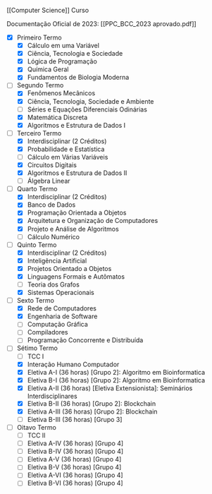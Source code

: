 [[Computer Science]] Curso

Documentação Oficial de 2023: [[PPC_BCC_2023 aprovado.pdf]]

- [x] Primeiro Termo
	- [x] Cálculo em uma Variável
	- [x] Ciência, Tecnologia e Sociedade
	- [x] Lógica de Programação
	- [x] Química Geral
	- [x] Fundamentos de Biologia Moderna
- [ ] Segundo Termo
	- [x] Fenômenos Mecânicos
	- [x] Ciência, Tecnologia, Sociedade e Ambiente
	- [ ] Séries e Equações Diferenciais Odinárias
	- [x] Matemática Discreta
	- [x] Algoritmos e Estrutura de Dados I
- [ ] Terceiro Termo
	- [x] Interdisciplinar (2 Créditos)
	- [x] Probabilidade e Estatística
	- [ ] Cálculo em Várias Variáveis
	- [x] Circuitos Digitais
	- [x] Algoritmos e Estrutura de Dados II
	- [ ] Álgebra Linear
- [ ] Quarto Termo
	- [x] Interdisciplinar (2 Créditos)
	- [x] Banco de Dados
	- [x] Programação Orientada a Objetos
	- [x] Arquitetura e Organização de Computadores
	- [x] Projeto e Análise de Algoritmos
	- [ ] Cálculo Numérico
- [ ] Quinto Termo
	- [x] Interdisciplinar (2 Créditos)
	- [x] Inteligẽncia Artificial
	- [x] Projetos Orientado a Objetos
	- [x] Linguagens Formais e Autômatos
	- [ ] Teoria dos Grafos
	- [x] Sistemas Operacionais
- [ ] Sexto Termo
	- [x] Rede de Computadores
	- [x] Engenharia de Software
	- [ ] Computação Gráfica
	- [ ] Compiladores
	- [ ] Programação Concorrente e Distribuída
- [ ] Sétimo Termo
	- [ ] TCC I
	- [x] Interação Humano Computador
	- [x] Eletiva A-I (36 horas) [Grupo 2]: Algoritmo em Bioinformatica
	- [x] Eletiva B-I (36 horas) [Grupo 2]: Algoritmo em Bioinformatica
	- [x] Eletiva A-II (36 horas) [Eletiva Extensionista]: Seminários Interdisciplinares
	- [x] Eletiva B-II (36 horas) [Grupo 2]: Blockchain
	- [x] Eletiva A-III (36 horas) [Grupo 2]: Blockchain
	- [ ] Eletiva B-III (36 horas) [Grupo 3]
- [ ] Oitavo Termo
	- [ ] TCC II
	- [ ] Eletiva A-IV (36 horas) [Grupo 4]
	- [ ] Eletiva B-IV (36 horas) [Grupo 4]
	- [ ] Eletiva A-V (36 horas) [Grupo 4]
	- [ ] Eletiva B-V (36 horas) [Grupo 4]
	- [ ] Eletiva A-VI (36 horas) [Grupo 4]
	- [ ] Eletiva B-VI (36 horas) [Grupo 4]
